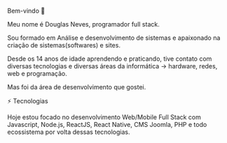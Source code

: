 Bem-vindo 👋


Meu nome é Douglas Neves, programador full stack.



Sou formado em Análise e desenvolvimento de sistemas e apaixonado na criação de sistemas(softwares) e sites.



Desde os 14 anos de idade aprendendo e praticando, tive contato com diversas tecnologias e diversas áreas da informática -> hardware, redes, web e programação.



Mas foi da área de desenvolvimento que gostei.



⚡ Tecnologias



Hoje estou focado no desenvolvimento Web/Mobile Full Stack com Javascript, Node.js, ReactJS, React Native, CMS Joomla, PHP e todo ecossistema por volta dessas tecnologias.
